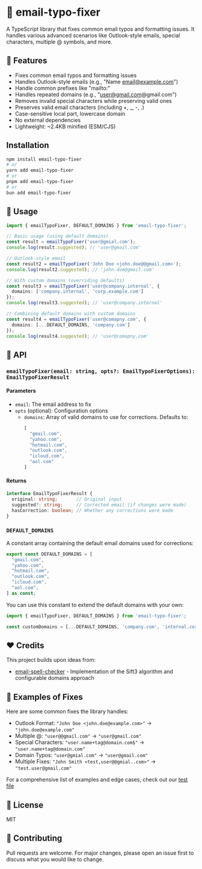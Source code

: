 # 📧 email-typo-fixer

A TypeScript library that fixes common email typos and formatting issues. It handles various advanced scenarios like Outlook-style emails, special characters, multiple @ symbols, and more.

## 🌟 Features

- Fixes common email typos and formatting issues
- Handles Outlook-style emails (e.g., "Name <email@example.com>")
- Handle common prefixes like "mailto:"
- Handles repeated domains (e.g., "user@gmail.com@gmail.com")
- Removes invalid special characters while preserving valid ones
- Preserves valid email characters (including +, _, -, .)
- Case-sensitive local part, lowercase domain
- No external dependencies
- Lightweight: ~2.4KB minified (ESM/CJS)

## Installation

```bash
npm install email-typo-fixer
# or
yarn add email-typo-fixer
# or
pnpm add email-typo-fixer
# or
bun add email-typo-fixer
```

## 🚀 Usage

```typescript
import { emailTypoFixer, DEFAULT_DOMAINS } from 'email-typo-fixer';

// Basic usage (using default domains)
const result = emailTypoFixer('user@gmial.com');
console.log(result.suggested); // 'user@gmail.com'

// Outlook-style email
const result2 = emailTypoFixer('John Doe <john.doe@@gmail.com>');
console.log(result2.suggested); // 'john.doe@gmail.com'

// With custom domains (overriding defaults)
const result3 = emailTypoFixer('user@company.internal', {
  domains: ['company.internal', 'corp.example.com']
});
console.log(result3.suggested); // 'user@company.internal'

// Combining default domains with custom domains
const result4 = emailTypoFixer('user@comapny.com', {
  domains: [...DEFAULT_DOMAINS, 'company.com']
});
console.log(result4.suggested); // 'user@comapny.com'
```

## 📘 API

### `emailTypoFixer(email: string, opts?: EmailTypoFixerOptions): EmailTypoFixerResult`

#### Parameters

- `email`: The email address to fix
- `opts` (optional): Configuration options
  - `domains`: Array of valid domains to use for corrections. Defaults to: 
    ```typescript
    [
      "gmail.com",
      "yahoo.com",
      "hotmail.com",
      "outlook.com",
      "icloud.com",
      "aol.com"
    ]
    ```

#### Returns

```typescript
interface EmailTypoFixerResult {
  original: string;       // Original input
  suggested?: string;     // Corrected email (if changes were made)
  hasCorrection: boolean; // Whether any corrections were made
}
```

### `DEFAULT_DOMAINS`

A constant array containing the default email domains used for corrections:

```typescript
export const DEFAULT_DOMAINS = [
  "gmail.com",
  "yahoo.com",
  "hotmail.com",
  "outlook.com",
  "icloud.com",
  "aol.com",
] as const;
```

You can use this constant to extend the default domains with your own:
```typescript
import { emailTypoFixer, DEFAULT_DOMAINS } from 'email-typo-fixer';

const customDomains = [...DEFAULT_DOMAINS, 'company.com', 'internal.corp'];
```

## ❤️ Credits

This project builds upon ideas from:
- [email-spell-checker](https://github.com/ZooTools/email-spell-checker) - Implementation of the Sift3 algorithm and configurable domains approach

## 📝 Examples of Fixes

Here are some common fixes the library handles:

- Outlook Format: `"John Doe <john.doe@example.com>"` → `"john.doe@example.com"`
- Multiple @: `"user@@gmail.com"` → `"user@gmail.com"`
- Special Characters: `"user.name+tag@domain.com$"` → `"user.name+tag@domain.com"`
- Domain Typos: `"user@gmial.com"` → `"user@gmail.com"`
- Multiple Fixes: `"John Smith <test,user@@gmial..com>"` → `"test.user@gmail.com"`

For a comprehensive list of examples and edge cases, check out our [test file](https://github.com/Patrick-Ullrich/email-typo-fixer/blob/main/src/index.test.ts)

## 📄 License

MIT

## 🤝 Contributing

Pull requests are welcome. For major changes, please open an issue first to discuss what you would like to change.
